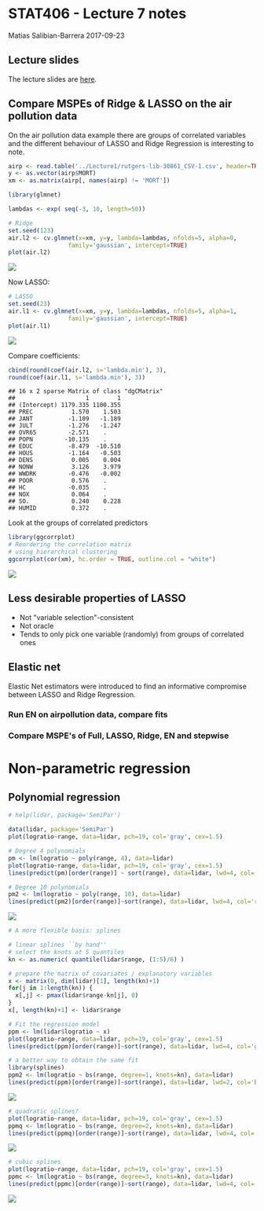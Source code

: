 STAT406 - Lecture 7 notes
================
Matias Salibian-Barrera
2017-09-23

Lecture slides
--------------

The lecture slides are [here](STAT406-17-lecture-7-preliminary.pdf).

Compare MSPEs of Ridge & LASSO on the air pollution data
--------------------------------------------------------

On the air pollution data example there are groups of correlated variables and the different behaviour of LASSO and Ridge Regression is interesting to note.

``` r
airp <- read.table('../Lecture1/rutgers-lib-30861_CSV-1.csv', header=TRUE, sep=',')
y <- as.vector(airp$MORT)
xm <- as.matrix(airp[, names(airp) != 'MORT'])

library(glmnet)

lambdas <- exp( seq(-3, 10, length=50))

# Ridge 
set.seed(123)
air.l2 <- cv.glmnet(x=xm, y=y, lambda=lambdas, nfolds=5, alpha=0, 
                 family='gaussian', intercept=TRUE)
plot(air.l2)
```

![](README_files/figure-markdown_github-ascii_identifiers/comparing.airp-1.png)

Now LASSO:

``` r
# LASSO
set.seed(23)
air.l1 <- cv.glmnet(x=xm, y=y, lambda=lambdas, nfolds=5, alpha=1, 
                 family='gaussian', intercept=TRUE)
plot(air.l1)
```

![](README_files/figure-markdown_github-ascii_identifiers/airp.lasso-1.png)

Compare coefficients:

``` r
cbind(round(coef(air.l2, s='lambda.min'), 3),
round(coef(air.l1, s='lambda.min'), 3))
```

    ## 16 x 2 sparse Matrix of class "dgCMatrix"
    ##                    1        1
    ## (Intercept) 1179.335 1100.355
    ## PREC           1.570    1.503
    ## JANT          -1.109   -1.189
    ## JULT          -1.276   -1.247
    ## OVR65         -2.571    .    
    ## POPN         -10.135    .    
    ## EDUC          -8.479  -10.510
    ## HOUS          -1.164   -0.503
    ## DENS           0.005    0.004
    ## NONW           3.126    3.979
    ## WWDRK         -0.476   -0.002
    ## POOR           0.576    .    
    ## HC            -0.035    .    
    ## NOX            0.064    .    
    ## SO.            0.240    0.228
    ## HUMID          0.372    .

Look at the groups of correlated predictors

``` r
library(ggcorrplot)
# Reordering the correlation matrix
# using hierarchical clustering
ggcorrplot(cor(xm), hc.order = TRUE, outline.col = "white")
```

![](README_files/figure-markdown_github-ascii_identifiers/airp.correlations-1.png)

<!-- # # https://briatte.github.io/ggcorr/ -->
<!-- # source('https://raw.githubusercontent.com/briatte/ggcorr/master/ggcorr.R') -->
<!-- # library(ggplot2) -->
<!-- #  -->
<!-- # ggcorr(xm) -->
<!-- # ggcorr(xm, nbreaks=3) -->
<!-- #  -->
<!-- # ggcorr(xm, geom = "blank", label = TRUE, hjust = 0.75) + -->
<!-- #   geom_point(size = 10, aes(color = coefficient > 0, alpha = abs(coefficient) > 0.5)) + -->
<!-- #   scale_alpha_manual(values = c("TRUE" = 0.25, "FALSE" = 0)) + -->
<!-- #   guides(color = FALSE, alpha = FALSE) -->
Less desirable properties of LASSO
----------------------------------

-   Not "variable selection"-consistent
-   Not oracle
-   Tends to only pick one variable (randomly) from groups of correlated ones

Elastic net
-----------

Elastic Net estimators were introduced to find an informative compromise between LASSO and Ridge Regression.

### Run EN on airpollution data, compare fits

### Compare MSPE's of Full, LASSO, Ridge, EN and stepwise

Non-parametric regression
=========================

Polynomial regression
---------------------

``` r
# help(lidar, package='SemiPar')

data(lidar, package='SemiPar')
plot(logratio~range, data=lidar, pch=19, col='gray', cex=1.5)

# Degree 4 polynomials
pm <- lm(logratio ~ poly(range, 4), data=lidar)
plot(logratio~range, data=lidar, pch=19, col='gray', cex=1.5)
lines(predict(pm)[order(range)] ~ sort(range), data=lidar, lwd=4, col='blue')

# Degree 10 polynomials
pm2 <- lm(logratio ~ poly(range, 10), data=lidar)
lines(predict(pm2)[order(range)]~sort(range), data=lidar, lwd=4, col='red')
```

![](README_files/figure-markdown_github-ascii_identifiers/nonparam-1.png)

``` r
# A more flexible basis: splines

# linear splines ``by hand''
# select the knots at 5 quantiles
kn <- as.numeric( quantile(lidar$range, (1:5)/6) )

# prepare the matrix of covariates / explanatory variables
x <- matrix(0, dim(lidar)[1], length(kn)+1)
for(j in 1:length(kn)) {
  x[,j] <- pmax(lidar$range-kn[j], 0)
}
x[, length(kn)+1] <- lidar$range

# Fit the regression model
ppm <- lm(lidar$logratio ~ x)
plot(logratio~range, data=lidar, pch=19, col='gray', cex=1.5)
lines(predict(ppm)[order(range)]~sort(range), data=lidar, lwd=4, col='green')

# a better way to obtain the same fit
library(splines)
ppm2 <- lm(logratio ~ bs(range, degree=1, knots=kn), data=lidar)
lines(predict(ppm)[order(range)]~sort(range), data=lidar, lwd=2, col='blue')
```

![](README_files/figure-markdown_github-ascii_identifiers/nonparam-2.png)

``` r
# quadratic splines?
plot(logratio~range, data=lidar, pch=19, col='gray', cex=1.5)
ppmq <- lm(logratio ~ bs(range, degree=2, knots=kn), data=lidar)
lines(predict(ppmq)[order(range)]~sort(range), data=lidar, lwd=4, col='steelblue')
```

![](README_files/figure-markdown_github-ascii_identifiers/nonparam-3.png)

``` r
# cubic splines
plot(logratio~range, data=lidar, pch=19, col='gray', cex=1.5)
ppmc <- lm(logratio ~ bs(range, degree=3, knots=kn), data=lidar)
lines(predict(ppmc)[order(range)]~sort(range), data=lidar, lwd=4, col='tomato3')
```

![](README_files/figure-markdown_github-ascii_identifiers/nonparam-4.png)
